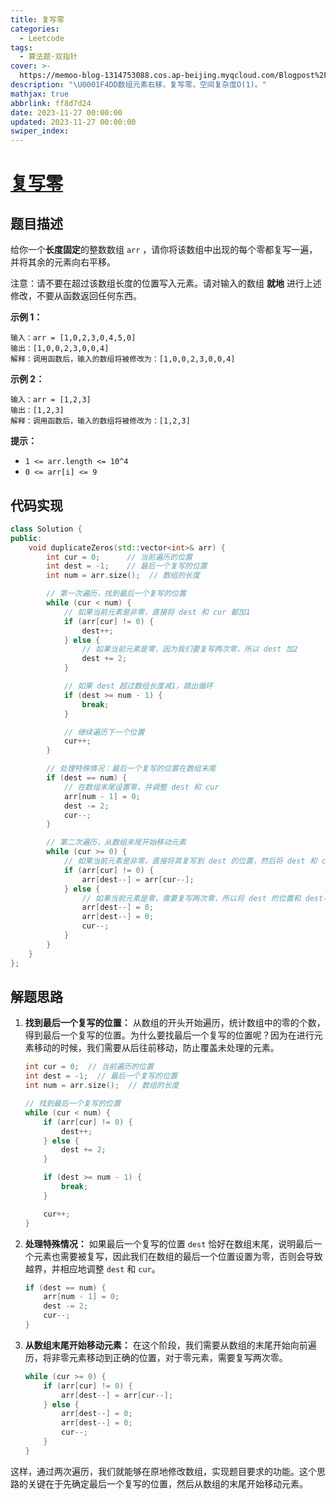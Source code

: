 ```yaml
---
title: 复写零
categories:
  - Leetcode
tags:
  - 算法题-双指针
cover: >-
  https://memoo-blog-1314753088.cos.ap-beijing.myqcloud.com/Blogpost%2FpostImage-18.webp
description: "\U0001F4DD数组元素右移，复写零，空间复杂度O(1)。"
mathjax: true
abbrlink: ff8d7d24
date: 2023-11-27 00:00:00
updated: 2023-11-27 00:00:00
swiper_index:
---
```

# [复写零](https://leetcode.cn/problems/duplicate-zeros/)

## 题目描述

给你一个**长度固定**的整数数组 `arr` ，请你将该数组中出现的每个零都复写一遍，并将其余的元素向右平移。

注意：请不要在超过该数组长度的位置写入元素。请对输入的数组 **就地** 进行上述修改，不要从函数返回任何东西。

**示例 1：**

```
输入：arr = [1,0,2,3,0,4,5,0]
输出：[1,0,0,2,3,0,0,4]
解释：调用函数后，输入的数组将被修改为：[1,0,0,2,3,0,0,4]
```

**示例 2：**

```
输入：arr = [1,2,3]
输出：[1,2,3]
解释：调用函数后，输入的数组将被修改为：[1,2,3]
```

**提示：**

- `1 <= arr.length <= 10^4`
- `0 <= arr[i] <= 9`

## 代码实现

```cpp
class Solution {
public:
    void duplicateZeros(std::vector<int>& arr) {
        int cur = 0;      // 当前遍历的位置
        int dest = -1;    // 最后一个复写的位置
        int num = arr.size();  // 数组的长度

        // 第一次遍历，找到最后一个复写的位置
        while (cur < num) {
            // 如果当前元素是非零，直接将 dest 和 cur 都加1
            if (arr[cur] != 0) {
                dest++;
            } else {
                // 如果当前元素是零，因为我们要复写两次零，所以 dest 加2
                dest += 2;
            }

            // 如果 dest 超过数组长度减1，跳出循环
            if (dest >= num - 1) {
                break;
            }

            // 继续遍历下一个位置
            cur++;
        }

        // 处理特殊情况：最后一个复写的位置在数组末尾
        if (dest == num) {
            // 在数组末尾设置零，并调整 dest 和 cur
            arr[num - 1] = 0;
            dest -= 2;
            cur--;
        }

        // 第二次遍历，从数组末尾开始移动元素
        while (cur >= 0) {
            // 如果当前元素是非零，直接将其复写到 dest 的位置，然后将 dest 和 cur 分别减1
            if (arr[cur] != 0) {
                arr[dest--] = arr[cur--];
            } else {
                // 如果当前元素是零，需要复写两次零，所以将 dest 的位置和 dest-1 的位置都设置为零，并将 cur 减2
                arr[dest--] = 0;
                arr[dest--] = 0;
                cur--;
            }
        }
    }
};
```

## 解题思路

1. **找到最后一个复写的位置：** 从数组的开头开始遍历，统计数组中的零的个数，得到最后一个复写的位置。为什么要找最后一个复写的位置呢？因为在进行元素移动的时候，我们需要从后往前移动，防止覆盖未处理的元素。

    ```cpp
    int cur = 0;  // 当前遍历的位置
    int dest = -1;  // 最后一个复写的位置
    int num = arr.size();  // 数组的长度

    // 找到最后一个复写的位置
    while (cur < num) {
        if (arr[cur] != 0) {
            dest++;
        } else {
            dest += 2;
        }

        if (dest >= num - 1) {
            break;
        }

        cur++;
    }
    ```

2. **处理特殊情况：** 如果最后一个复写的位置 `dest` 恰好在数组末尾，说明最后一个元素也需要被复写，因此我们在数组的最后一个位置设置为零，否则会导致越界，并相应地调整 `dest` 和 `cur`。

    ```cpp
    if (dest == num) {
        arr[num - 1] = 0;
        dest -= 2;
        cur--;
    }
    ```

3. **从数组末尾开始移动元素：** 在这个阶段，我们需要从数组的末尾开始向前遍历，将非零元素移动到正确的位置，对于零元素，需要复写两次零。

    ```cpp
    while (cur >= 0) {
        if (arr[cur] != 0) {
            arr[dest--] = arr[cur--];
        } else {
            arr[dest--] = 0;
            arr[dest--] = 0;
            cur--;
        }
    }
    ```

这样，通过两次遍历，我们就能够在原地修改数组，实现题目要求的功能。这个思路的关键在于先确定最后一个复写的位置，然后从数组的末尾开始移动元素。